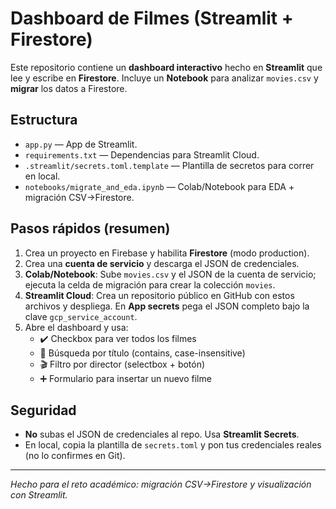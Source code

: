 
# Dashboard de Filmes (Streamlit + Firestore)

Este repositorio contiene un **dashboard interactivo** hecho en **Streamlit** que lee y escribe en **Firestore**.
Incluye un **Notebook** para analizar `movies.csv` y **migrar** los datos a Firestore.

## Estructura
- `app.py` — App de Streamlit.
- `requirements.txt` — Dependencias para Streamlit Cloud.
- `.streamlit/secrets.toml.template` — Plantilla de secretos para correr en local.
- `notebooks/migrate_and_eda.ipynb` — Colab/Notebook para EDA + migración CSV→Firestore.

## Pasos rápidos (resumen)
1. Crea un proyecto en Firebase y habilita **Firestore** (modo production).
2. Crea una **cuenta de servicio** y descarga el JSON de credenciales.
3. **Colab/Notebook**: Sube `movies.csv` y el JSON de la cuenta de servicio; ejecuta la celda de migración para crear la colección `movies`.
4. **Streamlit Cloud**: Crea un repositorio público en GitHub con estos archivos y despliega. En **App secrets** pega el JSON completo bajo la clave `gcp_service_account`.
5. Abre el dashboard y usa:
   - ✔️ Checkbox para ver todos los filmes
   - 🔎 Búsqueda por título (contains, case-insensitive)
   - 🎬 Filtro por director (selectbox + botón)
   - ➕ Formulario para insertar un nuevo filme

## Seguridad
- **No** subas el JSON de credenciales al repo. Usa **Streamlit Secrets**.
- En local, copia la plantilla de `secrets.toml` y pon tus credenciales reales (no lo confirmes en Git).

---

_Hecho para el reto académico: migración CSV→Firestore y visualización con Streamlit._
